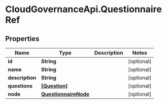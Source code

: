 # CloudGovernanceApi.QuestionnaireRef

## Properties

Name | Type | Description | Notes
------------ | ------------- | ------------- | -------------
**id** | **String** |  | [optional] 
**name** | **String** |  | [optional] 
**description** | **String** |  | [optional] 
**questions** | [**[Question]**](Question.md) |  | [optional] 
**node** | [**QuestionnaireNode**](QuestionnaireNode.md) |  | [optional] 


